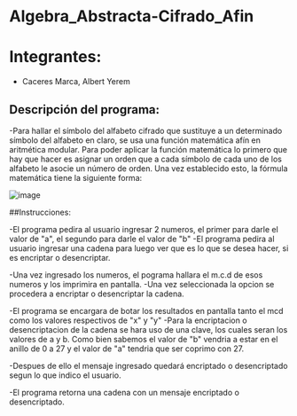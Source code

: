 # Algebra_Abstracta-Cifrado_Afin

# Integrantes:
- Caceres Marca, Albert Yerem

## Descripción del programa:

-Para hallar el símbolo del alfabeto cifrado que sustituye a un determinado símbolo del alfabeto en claro, se usa una función matemática afín en aritmética modular. Para poder aplicar la función matemática lo primero que hay que hacer es asignar un orden que a cada símbolo de cada uno de los alfabeto le asocie un número de orden. Una vez establecido esto, la fórmula matemática tiene la siguiente forma:

![image](https://4.bp.blogspot.com/-reJYsGmkYKE/VbQptwS18qI/AAAAAAAAAl0/IgcbhjB9fpA/s1600/afin.png)

##Instrucciones:

-El programa pedira al usuario ingresar 2 numeros, el primer para darle el valor de "a", el segundo para darle el valor de "b"
-El programa pedira al usuario ingresar una cadena para luego ver que es lo que se desea hacer, si es encriptar o desencriptar.

-Una vez ingresado los numeros, el pograma hallara el m.c.d de esos numeros y los imprimira en pantalla.
-Una vez seleccionada la opcion se procedera a encriptar o desencriptar la cadena.

-El programa se encargara de botar los resultados en pantalla tanto el mcd como los valores respectivos de "x" y "y"
-Para la encriptacion o desencriptacion de la cadena se hara uso de una clave, los cuales seran los valores de a y b. Como bien sabemos el valor de "b" vendria a estar
en el anillo de 0 a 27 y el valor de "a" tendria que ser coprimo con 27.

-Despues de ello el mensaje ingresado quedará encriptado o desencriptado segun lo que indico el usuario.

-El programa retorna una cadena con un mensaje encriptado o desencriptado.
